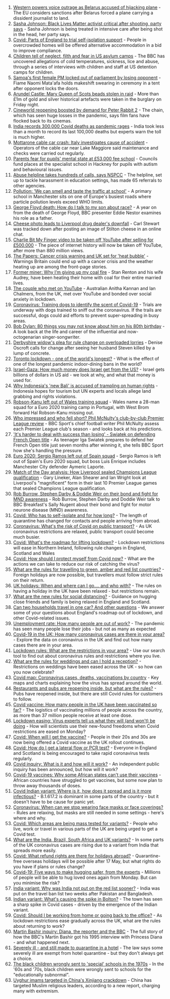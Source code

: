 1. [Western powers voice outrage as Belarus accused of hijacking plane](https://www.bbc.co.uk/news/world-europe-57224452) - The EU considers sanctions after Belarus forced a plane carrying a dissident journalist to land.
2. [Sasha Johnson: Black Lives Matter activist critical after shooting, party says](https://www.bbc.co.uk/news/uk-england-57223755) - Sasha Johnson is being treated in intensive care after being shot in the head, her party says.
3. [Covid: Parts of England to trial self-isolation support](https://www.bbc.co.uk/news/uk-57221740) - People in overcrowded homes will be offered alternative accommodation in a bid to improve compliance.
4. [Children tell of neglect, filth and fear in US asylum camps](https://www.bbc.co.uk/news/world-us-canada-57149721) - The BBC has uncovered allegations of cold temperatures, sickness, lice and abuse, through a series of interviews with children and staff at US detention camps for children.
5. [Samoa's first female PM locked out of parliament by losing opponent](https://www.bbc.co.uk/news/world-asia-57227240) - Fiame Naomi Mata'afa holds makeshift swearing in ceremony in a tent after opponent locks the doors.
6. [Arundel Castle: Mary Queen of Scots beads stolen in raid](https://www.bbc.co.uk/news/uk-57224777) - More than £1m of gold and silver historical artefacts were taken in the burglary on Friday night.
7. [Cineworld reopening boosted by demand for Peter Rabbit 2](https://www.bbc.co.uk/news/business-57226155) - The chain, which has seen huge losses in the pandemic, says film fans have flocked back to its cinemas.
8. [India records 300,000 Covid deaths as pandemic rages](https://www.bbc.co.uk/news/world-asia-57224565) - India took less than a month to record its last 100,000 deaths but experts warn the toll is much higher.
9. [Mottarone cable car crash: Italy investigates cause of accident](https://www.bbc.co.uk/news/world-europe-57226273) - Operators of the cable car near Lake Maggiore said maintenance and checks were carried out regularly.
10. [Parents fear for pupils' mental state at £53,000 fee school](https://www.bbc.co.uk/news/education-57156625) - Councils fund places at the specialist school in Hackney for pupils with autism and behavioural issues.
11. [Abuse helpline takes hundreds of calls, says NSPCC](https://www.bbc.co.uk/news/education-57226577) - The helpline, set up to tackle harassment in education settings, has made 65 referrals to other agencies.
12. [Pollution: ‘We can smell and taste the traffic at school'](https://www.bbc.co.uk/news/uk-57203122) - A primary school in Manchester sits on one of Europe's busiest roads where particle pollution levels exceed WHO limits.
13. [George Floyd death: How do I talk to my son about race?](https://www.bbc.co.uk/news/world-us-canada-57205016) - A year on from the death of George Floyd, BBC presenter Eddie Nestor examines his role as a father.
14. [Cheese photo leads to Liverpool drug dealer's downfall](https://www.bbc.co.uk/news/uk-england-merseyside-57226165) - Carl Stewart was tracked down after posting an image of Stilton cheese in an online chat.
15. [Charlie Bit My Finger video to be taken off YouTube after selling for £500,000](https://www.bbc.co.uk/news/newsbeat-57227290) - The piece of internet history will now be taken off YouTube, after more than 880 million views.
16. [The Papers: Cancer crisis warning and UK set for 'heat bubble'](https://www.bbc.co.uk/news/blogs-the-papers-57223902) - Warnings Britain could end up with a cancer crisis and the weather heating up are among the front-page stories.
17. [Former miner: Why I’m giving up my coal fire](https://www.bbc.co.uk/news/uk-england-57204325) - Stan Renton and his wife Audrey, have been heating their home with coal for their entire married lives.
18. [The couple who met on YouTube](https://www.bbc.co.uk/news/world-57204695) - Australian Anitha Kannan and Ian Chalmers, from the UK, met over YouTube and bonded over social anxiety in lockdown.
19. [Coronavirus: Training dogs to identify the scent of Covid-19](https://www.bbc.co.uk/news/uk-57225838) - Trials are underway with dogs trained to sniff out the coronavirus. If the trails are successful, dogs could aid efforts to prevent super-spreading in busy areas.
20. [Bob Dylan: 80 things you may not know about him on his 80th birthday](https://www.bbc.co.uk/news/entertainment-arts-56716269) - A look back at the life and career of the influential and now-octogenarian singer-songwriter.
21. [Derbyshire widow's plea for rule change on overloaded lorries](https://www.bbc.co.uk/news/uk-england-derbyshire-57057482) - Denise Oscroft calls for change after seeing her husband Steven killed by a lump of concrete.
22. [Toronto lockdown - one of the world's longest?](https://www.bbc.co.uk/news/world-us-canada-57079577) - What is the effect of one of the longest pandemic indoor-dining bans in the world?
23. [Israel-Gaza: How much money does Israel get from the US?](https://www.bbc.co.uk/news/57170576) - Israel gets billions of dollars in US aid - we look at why, and what that money is used for.
24. [Why Indonesia's 'new Bali' is accused of trampling on human rights](https://www.bbc.co.uk/news/world-asia-56660294) - Indonesia hopes for tourism but UN experts and locals allege land grabbing and rights violations.
25. [Robson-Kanu left out of Wales training squad](https://www.bbc.co.uk/sport/football/57227079) - Wales name a 28-man squad for a Euro 2020 training camp in Portugal, with West Brom forward Hal Robson-Kanu missing out.
26. [Who impressed and who fell short? Phil McNulty's club-by-club Premier League review](https://www.bbc.co.uk/sport/football/57143846) - BBC Sport's chief football writer Phil McNulty assess each Premier League club's season - and looks back at his predictions.
27. ['It's harder to deal with success than losing' - Swiatek on defending French Open title](https://www.bbc.co.uk/sport/tennis/57062029) - As teenager Iga Swiatek prepares to defend her French Open title just seven months after winning it, she tells BBC Sport how she's handling the pressure.
28. [Euro 2020: Sergio Ramos left out of Spain squad](https://www.bbc.co.uk/sport/football/57228226) - Sergio Ramos is left out of Spain's Euro 2020 squad, but boss Luis Enrique includes Manchester City defender Aymeric Laporte.
29. [Match of the Day analysis: How Liverpool sealed Champions League qualification](https://www.bbc.co.uk/sport/av/football/57223985) - Gary Lineker, Alan Shearer and Ian Wright look at Liverpool's "magnificent" form in their last 10 Premier League games that sealed Champions League qualification.
30. [Rob Burrow, Stephen Darby & Doddie Weir on their bond and fight for MND awareness](https://www.bbc.co.uk/sport/av/57227301) - Rob Burrow, Stephen Darby and Doddie Weir talk to BBC Breakfast's Sally Nugent about their bond and fight for motor neurone disease (MND) awareness.
31. [Covid: Who has to self-isolate and for how long?](https://www.bbc.co.uk/news/explainers-54239922) - The length of quarantine has changed for contacts and people arriving from abroad.
32. [Coronavirus: What's the risk of Covid on public transport?](https://www.bbc.co.uk/news/health-51736185) - As UK coronavirus restrictions are relaxed, public transport could become much busier.
33. [Covid: What's the roadmap for lifting lockdown?](https://www.bbc.co.uk/news/explainers-52530518) - Lockdown restrictions will ease in Northern Ireland, following rule changes in England, Scotland and Wales
34. [Covid: How should I protect myself from Covid now?](https://www.bbc.co.uk/news/health-57087517) - What are the actions we can take to reduce our risk of catching the virus?
35. [What are the rules for travelling to green, amber and red list countries?](https://www.bbc.co.uk/news/explainers-52544307) - Foreign holidays are now possible, but travellers must follow strict rules on their return.
36. [UK holidays: When and where can I go.... and who with?](https://www.bbc.co.uk/news/explainers-52646738) - The rules on having a holiday in the UK have been relaxed - but restrictions remain.
37. [What are the new rules for social distancing?](https://www.bbc.co.uk/news/uk-51506729) - Guidance on hugging close friends and family is being relaxed in England and Scotland.
38. [Can two households travel in one car? And other questions](https://www.bbc.co.uk/news/world-asia-china-51176409) - We answer some of your questions about England's roadmap out of lockdown, and other Covid-related issues.
39. [Unemployment rate: How many people are out of work?](https://www.bbc.co.uk/news/business-52660591) - The pandemic has seen many people lose their jobs - but not as many as expected
40. [Covid-19 in the UK: How many coronavirus cases are there in your area?](https://www.bbc.co.uk/news/uk-51768274) - Explore the data on coronavirus in the UK and find out how many cases there are in your area.
41. [Lockdown rules: What are the restrictions in your area?](https://www.bbc.co.uk/news/uk-54373904) - Use our search tool to find out about coronavirus rules and restrictions where you live.
42. [What are the rules for weddings and can I hold a reception?](https://www.bbc.co.uk/news/explainers-52811509) - Restrictions on weddings have been eased across the UK - so how can you now celebrate?
43. [Covid map: Coronavirus cases, deaths, vaccinations by country](https://www.bbc.co.uk/news/world-51235105) - Key maps and charts explaining how the virus has spread around the world.
44. [Restaurants and pubs are reopening inside, but what are the rules?](https://www.bbc.co.uk/news/business-52977388) - Pubs have reopened inside, but there are still Covid rules for customers to follow.
45. [Covid vaccine: How many people in the UK have been vaccinated so far?](https://www.bbc.co.uk/news/health-55274833) - The logistics of vaccinating millions of people across the country, as more than 37 million people receive at least one dose.
46. [Lockdown easing: Virus experts tell us what they will (and won't) be doing](https://www.bbc.co.uk/news/uk-57069293) - How will scientists use their new-found freedoms when Covid restrictions are eased on Monday?
47. [Covid: When will I get the vaccine?](https://www.bbc.co.uk/news/health-55045639) - People in their 20s and 30s are now being offered a Covid vaccine as the UK rollout continues.
48. [Covid: How do I get a lateral flow or PCR test?](https://www.bbc.co.uk/news/health-51943612) - Everyone in England and Scotland is being encouraged to take rapid coronavirus tests regularly.
49. [Covid inquiry: What is it and how will it work?](https://www.bbc.co.uk/news/explainers-57085964) - An independent public inquiry has been announced, but how will it work?
50. [Covid-19 vaccines: Why some African states can't use their vaccines](https://www.bbc.co.uk/news/56940657) - African countries have struggled to get vaccines, but some now plan to throw away thousands of doses.
51. [Covid Indian variant: Where is it, how does it spread and is it more infectious?](https://www.bbc.co.uk/news/health-57157496) - B.1.617.2 is dominant in some parts of the country - but it doesn't have to be cause for panic yet.
52. [Coronavirus: When can we stop wearing face masks or face coverings?](https://www.bbc.co.uk/news/health-51205344) - Rules are relaxing, but masks are still needed in some settings - here's where and why.
53. [Covid: Which areas are being mass tested for variants?](https://www.bbc.co.uk/news/explainers-54872039) - People who live, work or travel in various parts of the UK are being urged to get a Covid test.
54. [What are the India, Brazil, South Africa and UK variants?](https://www.bbc.co.uk/news/health-55659820) - In some parts of the UK coronavirus cases are rising due to a variant from India that spreads more easily.
55. [Covid: What refund rights are there for holidays abroad?](https://www.bbc.co.uk/news/business-51615412) - Quarantine-free overseas holidays will be possible after 17 May, but what rights do you have if plans or rules change?
56. [Covid-19: Five ways to make hugging safer, from the experts](https://www.bbc.co.uk/news/uk-57083571) - Millions of people will be able to hug loved ones again from Monday. But can you minimise the risk?
57. [India variant: Why was India not put on the red list sooner?](https://www.bbc.co.uk/news/56801288) - India was put on the travel ban list two weeks after Pakistan and Bangladesh.
58. [Indian variant: What's causing the spike in Bolton?](https://www.bbc.co.uk/news/health-57094274) - The town has seen a sharp spike in Covid cases - driven by the emergence of the Indian variant.
59. [Covid: Should I be working from home or going back to the office?](https://www.bbc.co.uk/news/business-52567567) - As lockdown restrictions ease gradually across the UK, what are the rules about returning to work?
60. [Martin Bashir inquiry: Diana, the reporter and the BBC](https://www.bbc.co.uk/news/uk-56680229) - The full story of how the BBC's Martin Bashir got his 1995 interview with Princess Diana - and what happened next.
61. [Severely ill - and still made to quarantine in a hotel](https://www.bbc.co.uk/news/stories-57162187) - The law says some severely ill are exempt from hotel quarantine - but they don't always get a choice.
62. [The black children wrongly sent to 'special' schools in the 1970s](https://www.bbc.co.uk/news/uk-57099654) - In the '60s and '70s, black children were wrongly sent to schools for the "educationally subnormal".
63. [Uyghur imams targeted in China's Xinjiang crackdown](https://www.bbc.co.uk/news/world-asia-china-56986057) - China has targeted Muslim religious leaders, according to a new report, charging many with extremism.

